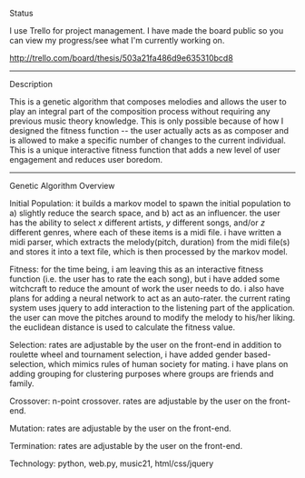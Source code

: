 Status

I use Trello for project management. I have made the board public so you can view my progress/see what I'm currently working on.

http://trello.com/board/thesis/503a21fa486d9e635310bcd8

---

Description

This is a genetic algorithm that composes melodies and allows the user to play an integral part of the composition process without requiring any previous music theory knowledge. This is only possible because of how I designed the fitness function -- the user actually acts as as composer and is allowed to make a specific number of changes to the current individual. This is a unique interactive fitness function that adds a new level of user engagement and reduces user boredom.

---

Genetic Algorithm Overview

Initial Population:
it builds a markov model to spawn the initial population to a) slightly reduce the search space,
and b) act as an influencer. the user has the ability to select <i>x</i> different artists, <i>y</i> different songs, and/or <i>z</i> different genres, where each 
of these items is a midi file. i have written a midi parser, which extracts the melody(pitch, duration) from the midi file(s) and stores it into a text file, which
is then processed by the markov model.

Fitness:
for the time being, i am leaving this as an interactive fitness function (i.e. the user has to rate the each song), but i have added some witchcraft to 
reduce the amount of work the user needs to do. i also have plans for adding a neural network to act as an auto-rater. the current rating system uses 
jquery to add interaction to the listening part of the application. the user can move the pitches around to modify the melody to his/her liking. the euclidean distance is used to calculate the fitness value.

Selection:
rates are adjustable by the user on the front-end
in addition to roulette wheel and tournament selection, i have added gender based-selection, which mimics rules of human society for mating. i have plans
on adding grouping for clustering purposes where groups are friends and family.

Crossover:
n-point crossover. rates are adjustable by the user on the front-end.

Mutation:
rates are adjustable by the user on the front-end.

Termination:
rates are adjustable by the user on the front-end.

Technology:
python, web.py, music21, html/css/jquery

